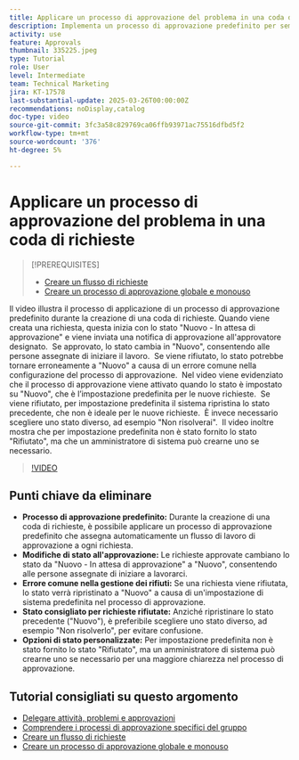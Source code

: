 ```yaml
---
title: Applicare un processo di approvazione del problema in una coda di richieste
description: Implementa un processo di approvazione predefinito per semplificare i flussi di lavoro delle richieste, garantendo che le richieste approvate cambino il loro stato in modo appropriato a "Nuovo". Risolvi eventuali problemi relativi alle richieste rifiutate selezionando una modifica di stato in "Non risolvibile".
activity: use
feature: Approvals
thumbnail: 335225.jpeg
type: Tutorial
role: User
level: Intermediate
team: Technical Marketing
jira: KT-17578
last-substantial-update: 2025-03-26T00:00:00Z
recommendations: noDisplay,catalog
doc-type: video
source-git-commit: 3fc3a58c829769ca06ffb93971ac75516dfbd5f2
workflow-type: tm+mt
source-wordcount: '376'
ht-degree: 5%

---
```


# Applicare un processo di approvazione del problema in una coda di richieste

>[!PREREQUISITES]
>
>* [Creare un flusso di richieste](https://experienceleague.adobe.com/it/docs/workfront-learn/tutorials-workfront/manage-work/request-queues/create-a-request-flow)
>* [Creare un processo di approvazione globale e monouso](https://experienceleague.adobe.com/it/docs/workfront-learn/tutorials-workfront/manage-work/approval-processes-and-milestone-paths/create-a-single-use-approval-process)


Il video illustra il processo di applicazione di un processo di approvazione predefinito durante la creazione di una coda di richieste. &#x200B; Quando viene creata una richiesta, questa inizia con lo stato &quot;Nuovo - In attesa di approvazione&quot; e viene inviata una notifica di approvazione all&#39;approvatore designato. &#x200B; Se approvato, lo stato cambia in &quot;Nuovo&quot;, consentendo alle persone assegnate di iniziare il lavoro. &#x200B; Se viene rifiutato, lo stato potrebbe tornare erroneamente a &quot;Nuovo&quot; a causa di un errore comune nella configurazione del processo di approvazione. &#x200B;
Nel video viene evidenziato che il processo di approvazione viene attivato quando lo stato è impostato su &quot;Nuovo&quot;, che è l’impostazione predefinita per le nuove richieste. &#x200B; Se viene rifiutato, per impostazione predefinita il sistema ripristina lo stato precedente, che non è ideale per le nuove richieste. &#x200B; È invece necessario scegliere uno stato diverso, ad esempio &quot;Non risolverai&quot;. &#x200B; Il video inoltre mostra che per impostazione predefinita non è stato fornito lo stato &quot;Rifiutato&quot;, ma che un amministratore di sistema può crearne uno se necessario. &#x200B;

>[!VIDEO](https://video.tv.adobe.com/v/3455013/?quality=12&learn=on&enablevpops)

## Punti chiave da eliminare

* **Processo di approvazione predefinito:** Durante la creazione di una coda di richieste, è possibile applicare un processo di approvazione predefinito che assegna automaticamente un flusso di lavoro di approvazione a ogni richiesta.
* **Modifiche di stato all&#39;approvazione:** Le richieste approvate cambiano lo stato da &quot;Nuovo - In attesa di approvazione&quot; a &quot;Nuovo&quot;, consentendo alle persone assegnate di iniziare a lavorarci.
* **Errore comune nella gestione dei rifiuti:** Se una richiesta viene rifiutata, lo stato verrà ripristinato a &quot;Nuovo&quot; a causa di un&#39;impostazione di sistema predefinita nel processo di approvazione.
* **Stato consigliato per richieste rifiutate:** Anziché ripristinare lo stato precedente (&quot;Nuovo&quot;), è preferibile scegliere uno stato diverso, ad esempio &quot;Non risolverlo&quot;, per evitare confusione.
* **Opzioni di stato personalizzate:** Per impostazione predefinita non è stato fornito lo stato &quot;Rifiutato&quot;, ma un amministratore di sistema può crearne uno se necessario per una maggiore chiarezza nel processo di approvazione.


## Tutorial consigliati su questo argomento

* [Delegare attività, problemi e approvazioni](/help/manage-work/approval-processes-and-milestone-paths/delegate-approvals.md)
* [Comprendere i processi di approvazione specifici del gruppo](/help/administration-and-setup/approval-processes-and-milestone-paths/group-specific-approval-processes.md)
* [Creare un flusso di richieste](/help/manage-work/request-queues/create-a-request-flow.md)
* [Creare un processo di approvazione globale e monouso](https://experienceleague.adobe.com/it/docs/workfront-learn/tutorials-workfront/manage-work/approval-processes-and-milestone-paths/create-a-single-use-approval-process)

